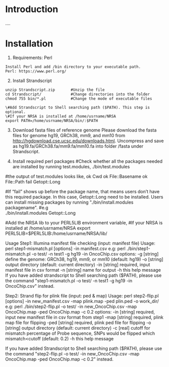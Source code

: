 # Introduction
….

# Installation
1. Requirements: Perl
```
Install Perl and add /bin directory to your executable path.
Perl: https://www.perl.org/
```

2. Install Strandscript

```
unzip Strandscript.zip       #Unzip the file
cd Strandscript/             #Change directories into the folder
chmod 755 bin/*.pl           #Change the mode of executable files

\#Add Strandscript to Shell searching path ($PATH). This step is optional.
\#If your NRSA is installed at /home/usrname/NRSA
export PATH=/home/usrname/NRSA/bin/:$PATH
```

3. Download fasta files of reference genome
Please download the fasta files for genome hg19, GRCh38, mm9, and mm10 from http://hgdownload.cse.ucsc.edu/downloads.html. Uncompress and save as hg19.fa/GRCh38.fa/mm9.fa/mm10.fa into folder /fasta under Strandscript.

4. Install required perl packages
#Check whether all the packages needed are installed by running test.modules,
./bin/test.modules

#the output of test.modules looks like,
 ok    Cwd 
 ok    File::Basename
 ok    File::Path
 fail   Getopt::Long
 
 
#If “fail” shows up before the package name, that means users don’t have this required package. In this case, Getopt::Long need to be installed. 
Users can install missing packages by running "./bin/install.modules packagename".
#e.g  
./bin/install.modules Getopt::Long
  
#Add the NRSA lib to your PERL5LIB environment variable,
#If your NRSA is installed at /home/usrname/NRSA
export PERL5LIB=$PERL5LIB:/home/usrname/NRSA/lib/

Usage
Step1: Illumina manifest file checking (input: manifest file)
Usage: perl step1-mismatch.pl [options] -in manifest.csv
e.g: perl ./bin/step1-mismatch.pl -o test/ -n test1 -g hg19 -in OncoChip.csv
options:
-g [string]             define the genome: GRCh38, hg19, mm9, or mm10 (default: hg19)
-o [string]             output directory (default: current directory)
-in [string]            required, input manifest file in csv format
-n [string]             name for output
-h                      this help message
If you have added strandscript to Shell searching path ($PATH), please use the command "step1-mismatch.pl -o test/ -n test1 -g hg19 -in OncoChip.csv" instead.

Step2: Strand flip for plink file (input: ped & map)
Usage: perl step2-flip.pl [options] -in new_manifest.csv -map plink.map -ped plin.ped -o work_dir/
e.g: perl ./bin/step2-flip.pl -o test/ -in new_OncoChip.csv -map OncoChip.map -ped OncoChip.map -c 0.2
options:
-in [string]               required, input new manifest file in csv format from step1
-map [string]           required, plink map file for flipping
-ped [string]            required, plink ped file for flipping
-o [string]               output directory (default: current directory)
-c [real]                  cutoff for mismatch percentage of Probe sequence, SNPs would be flipped which
                               mismatch<cutoff (default: 0.2)
-h                           this help message

If you have added Strandscript to Shell searching path ($PATH), please use the command "step2-flip.pl -o test/ -in new_OncoChip.csv -map OncoChip.map -ped OncoChip.map -c 0.2" instead.

